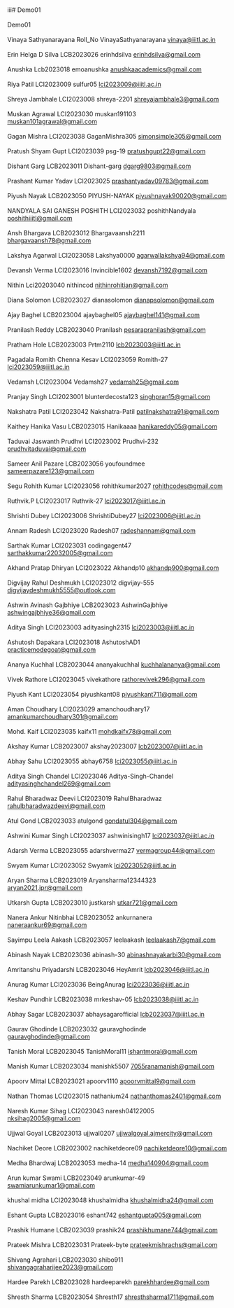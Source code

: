 <br>iii# Demo01<br>
<br>Demo01<br>
<br>Vinaya Sathyanarayana Roll_No VinayaSathyanarayana vinaya@iiitl.ac.in<br>
<br>Erin Helga D Silva    LCB2023026   erinhdsilva      erinhdsilva@gmail.com<br>
<br>Anushka Lcb2023018 emoanushka anushkaacademics@gmail.com<br>
<br>Riya Patil LCI2023009 sulfur05 lci2023009@iiitl.ac.in<br>
<br>Shreya Jambhale LCI2023008 shreya-2201 shreyajambhale3@gmail.com<br>
<br>Muskan Agrawal LCI2023030 muskan191103 muskan101agrawal@gmail.com<br>
<br>Gagan Mishra LCI2023038 GaganMishra305 simonsimple305@gmail.com<br>
<br>Pratush Shyam Gupt LCI2023039 psg-19 pratushgupt22@gmail.com<br>
<br>Dishant Garg LCB2023011 Dishant-garg dgarg9803@gmail.com<br>
<br>Prashant Kumar Yadav LCI2023025 prashantyadav09783@gmail.com<br>
<br>Piyush Nayak   LCB2023050   PIYUSH-NAYAK   piyushnayak90020@gmail.com<br>
<br>NANDYALA SAI GANESH POSHITH LCI2023032 poshithNandyala poshithiiitl@gmail.com<br>
<br>Ansh Bhargava LCB2023012 Bhargavaansh2211 bhargavaansh78@gmail.com<br>
<br>Lakshya Agarwal LCI2023058 Lakshya0000 agarwallakshya94@gmail.com<br>
<br>Devansh Verma LCI2023016 Invincible1602 devansh7192@gmail.com<br>
<br>Nithin Lci20203040 nithincod nithinrohitian@gmail.com<br>
<br>Diana Solomon LCB2023027 dianasolomon dianapsolomon@gmail.com<br>
<br>Ajay Baghel LCB2023004 ajaybaghel05 ajaybaghel141@gmail.com<br>
<br>Pranilash Reddy LCB2023040 Pranilash pesarapranilash@gmail.com<br>
<br>Pratham Hole LCB2023003 Prtm2110 lcb2023003@iiitl.ac.in<br>
<br>Pagadala Romith Chenna Kesav LCI2023059 Romith-27 lci2023059@iiitl.ac.in<br>
<br>Vedamsh LCI2023004 Vedamsh27 vedamsh25@gmail.com<br>
<br>Pranjay Singh LCI2023001 blunterdecosta123 singhpran15@gmail.com<br>
<br>Nakshatra Patil LCI2023042 Nakshatra-Patil patilnakshatra91@gmail.com<br>
<br>Kaithey Hanika Vasu LCB2023015 Hanikaaaa hanikareddy05@gmail.com<br>
<br>Taduvai Jaswanth Prudhvi LCI2023002 Prudhvi-232 prudhvitaduvai@gmail.com<br>
<br>Sameer Anil Pazare LCB2023056  youfoundmee sameerpazare123@gmail.com<br>
<br>Segu Rohith Kumar LCI2023056 rohithkumar2027 rohithcodes@gmail.com<br>
<br>Ruthvik.P LCI2023017 Ruthvik-27 lci2023017@iiitl.ac.in<br>
<br>Shrishti Dubey LCI2023006 ShrishtiDubey27 lci2023006@iiitl.ac.in<br>
<br>Annam Radesh LCI2023020 Radesh07 radeshannam@gmail.com<br>
<br>Sarthak Kumar LCI2023031 codingagent47 sarthakkumar22032005@gmail.com<br>
<br>Akhand Pratap Dhiryan LCI2023022 Akhandp10 akhandp900@gmail.com<br>
<br>Digvijay Rahul Deshmukh LCI2023012 digvijay-555 digvijaydeshmukh5555@outlook.com<br>
<br>Ashwin Avinash Gajbhiye LCB2023023 AshwinGajbhiye ashwingajbhiye36@gmail.com<br>
<br>Aditya Singh LCI2023003 adityasingh2315 lci2023003@iiitl.ac.in<br>
<br>Ashutosh Dapakara LCI2023018 AshutoshAD1 practicemodegoat@gmail.com<br>
<br>Ananya Kuchhal LCB2023044 ananyakuchhal kuchhalananya@gmail.com<br>
<br>Vivek Rathore LCI2023045 vivekathore rathorevivek296@gmail.com<br>
<br>Piyush Kant   LCI2023054 piyushkant08 piyushkant711@gmail.com<br>
<br>Aman Choudhary    LCI2023029   amanchoudhary17    amankumarchoudhary301@gmail.com<br>
<br>Mohd. Kaif    LCI2023035 kaifx11      mohdkaifx78@gmail.com<br>
<br>Akshay Kumar  LCB2023007 akshay2023007 lcb2023007@iiitl.ac.in<br>
<br>Abhay Sahu LCI2023055 abhay6758 lci2023055@iiitl.ac.in<br>
<br>Aditya Singh Chandel LCI2023046 Aditya-Singh-Chandel adityasinghchandel269@gmail.com<br>
<br>Rahul Bharadwaz Deevi LCI2023019 RahulBharadwaz rahulbharadwazdeevi@gmail.com<br>
<br>Atul Gond LCB2023033 atulgond gondatul304@gmail.com  <br>
<br> Ashwini Kumar Singh LCI2023037 ashwinisingh17 lci2023037@iiitl.ac.in <br>
<br> Adarsh Verma  LCB2023055  adarshverma27  vermagroup44@gmail.com <br>
<br>Swyam Kumar LCI2023052 Swyamk lci2023052@iiitl.ac.in<br>
<br>Aryan Sharma LCB2023019 Aryansharma12344323 aryan2021.jpr@gmail.com<br>
<br>Utkarsh Gupta LCB2023010 justkarsh utkar721@gmail.com <br>
<br>Nanera Ankur Nitinbhai LCB2023052 ankurnanera naneraankur69@gmail.com<br>
<br>Sayimpu Leela Aakash LCB2023057 leelaakash leelaakash7@gmail.com<br>
<br>Abinash Nayak LCB2023036 abinash-30 abinashnayakarbi30@gmail.com<br>
<br>Amritanshu Priyadarshi LCB2023046 HeyAmrit lcb2023046@iiitl.ac.in<br>
<br>Anurag Kumar LCI2023036 BeingAnurag lci2023036@iiitl.ac.in<br>
<br>Keshav Pundhir LCB2023038 mrkeshav-05 lcb2023038@iiitl.ac.in<br>
<br>Abhay Sagar LCB2023037 abhaysagarofficial lcb2023037@iiitl.ac.in<br>
<br>Gaurav Ghodinde LCB2023032 gauravghodinde gauravghodinde@gmail.com<br>
<br>Tanish Moral LCB2023045 TanishMoral11 ishantmoral@gmail.com<br>
<br>Manish Kumar LCB2023034 manishk5507 7055ranamanish@gmail.com<br>
<br>Apoorv Mittal LCB2023021 apoorv1110 apoorvmittal9@gmail.com<br>
<br>Nathan Thomas LCI2023015 nathanium24 nathanthomas2401@gmail.com<br>
<br>Naresh Kumar Sihag LCI2023043 naresh04122005 nksihag2005@gmail.com<br>
<br>Ujjwal Goyal LCB2023013 ujjwal0207 ujjwalgoyal.ajmercity@gmail.com<br>
<br>Nachiket Deore LCB2023002 nachiketdeore09 nachiketdeore10@gmail.com<br>
<br>Medha Bhardwaj LCB2023053 medha-14 medha140904@gmail.coom<br>
<br>Arun kumar Swami LCB2023049 arunkumar-49 swamiarunkumar1@gmail.com<br>
<br>khushal midha LCI2023048 khushalmidha khushalmidha24@gmail.com<br>
<br>Eshant Gupta LCB2023016 eshant742 eshantgupta005@gmail.com<br>
<br> Prashik Humane LCB2023039 prashik24 prashikhumane744@gmail.com<br>
<br>Prateek Mishra LCB2023031 Prateek-byte prateekmishrachs@gmail.com<br>
<br>Shivang Agrahari LCB2023030 shibo911 shivangagraharijee2023@gmail.com<br>
<br>Hardee Parekh LCB2023028 hardeeparekh parekhhardee@gmail.com<br>
<br>Shresth Sharma LCB2023054 Shresth17 shresthsharma1711@gmail.com<br>
